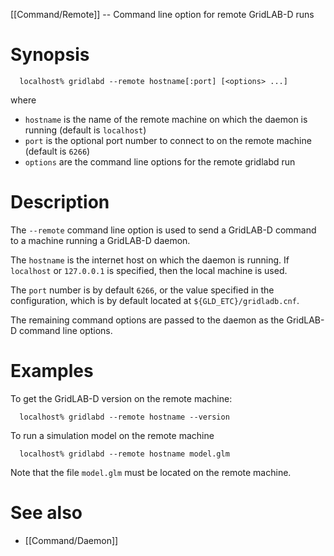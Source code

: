 [[Command/Remote]] -- Command line option for remote GridLAB-D runs

# Synopsis
~~~
  localhost% gridlabd --remote hostname[:port] [<options> ...]
~~~
where
* `hostname` is the name of the remote machine on which the daemon is running (default is `localhost`)
* `port` is the optional port number to connect to on the remote machine (default is `6266`)
* `options` are the command line options for the remote gridlabd run

# Description

The `--remote` command line option is used to send a GridLAB-D command to a machine running a GridLAB-D daemon.

The `hostname` is the internet host on which the daemon is running. If `localhost` or `127.0.0.1` is specified, then the local machine is used.

The `port` number is by default `6266`, or the value specified in the configuration, which is by default located at `${GLD_ETC}/gridladb.cnf`.

The remaining command options are passed to the daemon as the GridLAB-D command line options.

# Examples

To get the GridLAB-D version on the remote machine:
~~~
  localhost% gridlabd --remote hostname --version
~~~
To run a simulation model on the remote machine
~~~
  localhost% gridlabd --remote hostname model.glm
~~~
Note that the file `model.glm` must be located on the remote machine.  

# See also

* [[Command/Daemon]]
